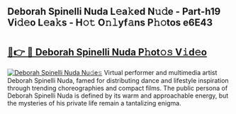 ## Deborah Spinelli Nuda L𝚎a𝚔ed N𝚞𝚍e - Part-h19 Vi𝚍𝚎o L𝚎a𝚔s - H𝚘𝚝 O𝚗𝚕yf𝚊ns P𝚑𝚘tos e6E43

# <h2><a href="http://kf3082v.oniu.top/?m=Deborah+Spinelli+Nuda">🔗👉 🔴 Deborah Spinelli Nuda P𝚑ot𝚘𝚜 V𝚒d𝚎o</a></h2>

[![Deborah Spinelli Nuda Nu𝚍e𝚜](https://i.imgur.com/0qMVB7G.gif)](http://kf3082v.oniu.top/?m=Deborah+Spinelli+Nuda)
Virtual performer and multimedia artist Deborah Spinelli Nuda, famed for distributing dance and lifestyle inspiration through trending choreographies and compact films. The public persona of Deborah Spinelli Nuda is defined by its warm and approachable energy, but the mysteries of his private life remain a tantalizing enigma.  
